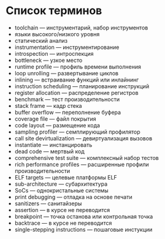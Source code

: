 # Список терминов

- toolchain — инструментарий, набор инструментов
- языки высокого/низкого уровня
- статический анализ
- instrumentation — инструментирование
- introspection — интроспекция
- bottleneck — узкое место
- runtime profile — профиль времени выполнения
- loop unrolling — развертывание циклов
- inlining — встраивание функций или инлайнинг
- instruction scheduling — планирование инструкций
- register allocation — распределение регистров
- benchmark — тест производительности
- stack frame — кадр стека
- buffer overflow —  переполнение буфера
- coverage file — файл покрытия
- code layout — размещение кода
- sampling profiler — семплирующий профилятор
- call site devirtualization — девиртуализация вызовов
- instantiate — инстанцировать
- dead code — мертвый код
- comprehensive test suite — комплексный набор тестов
- rich performance profiles — расширенные профили производительности
- ELF targets — целевые платформы ELF
- sub-architecture — субархитектура
- SoCs — однокристальные системы
- print debugging — отладка на основе печати
- sanitizers — санитайзеры
- assertion — в курсе не переводится
- breakpoint — точка останова или контрольная точка
- backtrace — в курсе не переводится
- single-stepping instructions — пошаговые инстукции
